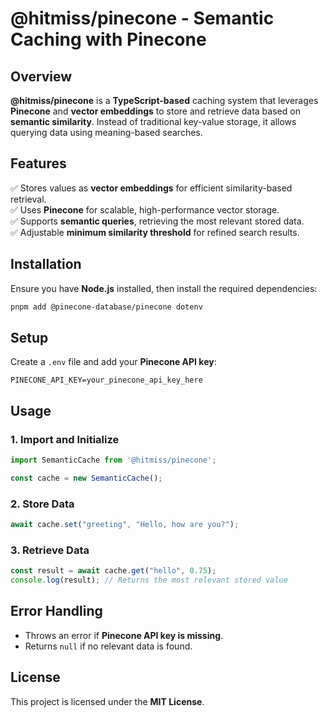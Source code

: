 # **@hitmiss/pinecone - Semantic Caching with Pinecone**

## **Overview**  
**@hitmiss/pinecone** is a **TypeScript-based** caching system that leverages **Pinecone** and **vector embeddings** to store and retrieve data based on **semantic similarity**. Instead of traditional key-value storage, it allows querying data using meaning-based searches.  

## **Features**  
✅ Stores values as **vector embeddings** for efficient similarity-based retrieval.  
✅ Uses **Pinecone** for scalable, high-performance vector storage.  
✅ Supports **semantic queries**, retrieving the most relevant stored data.  
✅ Adjustable **minimum similarity threshold** for refined search results.  

## **Installation**  
Ensure you have **Node.js** installed, then install the required dependencies:  

```sh
pnpm add @pinecone-database/pinecone dotenv
```

## **Setup**  
Create a `.env` file and add your **Pinecone API key**:  

```env
PINECONE_API_KEY=your_pinecone_api_key_here
```

## **Usage**  

### **1. Import and Initialize**  
```typescript
import SemanticCache from '@hitmiss/pinecone';

const cache = new SemanticCache();
```

### **2. Store Data**  
```typescript
await cache.set("greeting", "Hello, how are you?");
```

### **3. Retrieve Data**  
```typescript
const result = await cache.get("hello", 0.75);
console.log(result); // Returns the most relevant stored value
```

## **Error Handling**  
- Throws an error if **Pinecone API key is missing**.
- Returns `null` if no relevant data is found.

## **License**  
This project is licensed under the **MIT License**.
